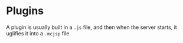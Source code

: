 # Plugins
A plugin is usually built in a `.js` file, and then when the server starts, it uglifies it into a `.mcjsp` file